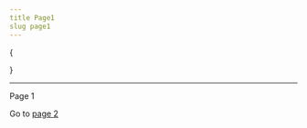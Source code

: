 ```yaml
---
title Page1
slug page1
---
```

{

}

---

Page 1

<p>Go to <a href="{% url 'page' 'page2' %}">page 2</a> </p>

